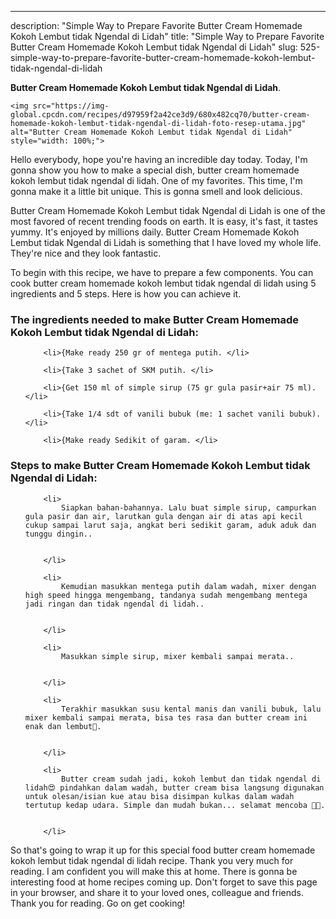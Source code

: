 ---
description: "Simple Way to Prepare Favorite Butter Cream Homemade Kokoh Lembut tidak Ngendal di Lidah"
title: "Simple Way to Prepare Favorite Butter Cream Homemade Kokoh Lembut tidak Ngendal di Lidah"
slug: 525-simple-way-to-prepare-favorite-butter-cream-homemade-kokoh-lembut-tidak-ngendal-di-lidah

<p>
	<strong>Butter Cream Homemade Kokoh Lembut tidak Ngendal di Lidah</strong>. 
	
</p>
<p>
	
	<img src="https://img-global.cpcdn.com/recipes/d97959f2a42ce3d9/680x482cq70/butter-cream-homemade-kokoh-lembut-tidak-ngendal-di-lidah-foto-resep-utama.jpg" alt="Butter Cream Homemade Kokoh Lembut tidak Ngendal di Lidah" style="width: 100%;">
	
	
</p>
<p>
	Hello everybody, hope you're having an incredible day today. Today, I'm gonna show you how to make a special dish, butter cream homemade kokoh lembut tidak ngendal di lidah. One of my favorites. This time, I'm gonna make it a little bit unique. This is gonna smell and look delicious.
</p>
	
<p>
	
</p>
<p>
	Butter Cream Homemade Kokoh Lembut tidak Ngendal di Lidah is one of the most favored of recent trending foods on earth. It is easy, it's fast, it tastes yummy. It's enjoyed by millions daily. Butter Cream Homemade Kokoh Lembut tidak Ngendal di Lidah is something that I have loved my whole life. They're nice and they look fantastic.
</p>

<p>
To begin with this recipe, we have to prepare a few components. You can cook butter cream homemade kokoh lembut tidak ngendal di lidah using 5 ingredients and 5 steps. Here is how you can achieve it.
</p>

<h3>The ingredients needed to make Butter Cream Homemade Kokoh Lembut tidak Ngendal di Lidah:</h3>

<ol>
	
		<li>{Make ready 250 gr of mentega putih. </li>
	
		<li>{Take 3 sachet of SKM putih. </li>
	
		<li>{Get 150 ml of simple sirup (75 gr gula pasir+air 75 ml). </li>
	
		<li>{Take 1/4 sdt of vanili bubuk (me: 1 sachet vanili bubuk). </li>
	
		<li>{Make ready Sedikit of garam. </li>
	
</ol>
<p>
	
</p>

<h3>Steps to make Butter Cream Homemade Kokoh Lembut tidak Ngendal di Lidah:</h3>

<ol>
	
		<li>
			Siapkan bahan-bahannya. Lalu buat simple sirup, campurkan gula pasir dan air, larutkan gula dengan air di atas api kecil cukup sampai larut saja, angkat beri sedikit garam, aduk aduk dan tunggu dingin..
			
			
		</li>
	
		<li>
			Kemudian masukkan mentega putih dalam wadah, mixer dengan high speed hingga mengembang, tandanya sudah mengembang mentega jadi ringan dan tidak ngendal di lidah..
			
			
		</li>
	
		<li>
			Masukkan simple sirup, mixer kembali sampai merata..
			
			
		</li>
	
		<li>
			Terakhir masukkan susu kental manis dan vanili bubuk, lalu mixer kembali sampai merata, bisa tes rasa dan butter cream ini enak dan lembut🤗.
			
			
		</li>
	
		<li>
			Butter cream sudah jadi, kokoh lembut dan tidak ngendal di lidah😍 pindahkan dalam wadah, butter cream bisa langsung digunakan untuk olesan/isian kue atau bisa disimpan kulkas dalam wadah tertutup kedap udara. Simple dan mudah bukan... selamat mencoba 🤗🤗.
			
			
		</li>
	
</ol>

<p>
	
</p>

<p>
	So that's going to wrap it up for this special food butter cream homemade kokoh lembut tidak ngendal di lidah recipe. Thank you very much for reading. I am confident you will make this at home. There is gonna be interesting food at home recipes coming up. Don't forget to save this page in your browser, and share it to your loved ones, colleague and friends. Thank you for reading. Go on get cooking!
</p>
